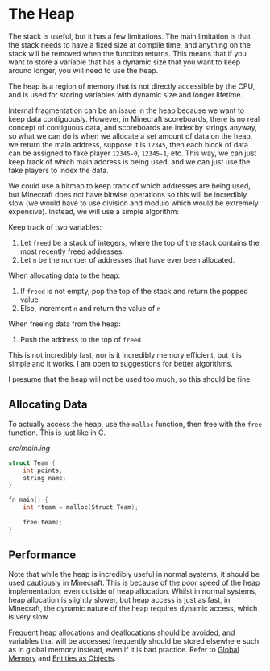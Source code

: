 # The Heap

The stack is useful, but it has a few limitations. The main limitation is that the stack needs to have a fixed size at compile time, and anything on the stack will be removed when the function returns. This means that if you want to store a variable that has a dynamic size that you want to keep around longer, you will need to use the heap.

The heap is a region of memory that is not directly accessible by the CPU, and is used for storing variables with dynamic size and longer lifetime.

Internal fragmentation can be an issue in the heap because we want to keep data contiguously. However, in Minecraft scoreboards, there is no real concept of contiguous data, and scoreboards are index by strings anyway, so what we can do is when we allocate a set amount of data on the heap, we return the main address, suppose it is `12345`, then each block of data can be assigned to fake player `12345-0`, `12345-1`, etc. This way, we can just keep track of which main address is being used, and we can just use the fake players to index the data.

We could use a bitmap to keep track of which addresses are being used, but Minecraft does not have bitwise operations so this will be incredibly slow (we would have to use division and modulo which would be extremely expensive). Instead, we will use a simple algorithm:

Keep track of two variables:

1. Let `freed` be a stack of integers, where the top of the stack contains the most recently freed addresses.
2. Let `n` be the number of addresses that have ever been allocated.

When allocating data to the heap:

1. If `freed` is not empty, pop the top of the stack and return the popped value
2. Else, increment `n` and return the value of `n`

When freeing data from the heap:
1. Push the address to the top of `freed`

This is not incredibly fast, nor is it incredibly memory efficient, but it is simple and it works. I am open to suggestions for better algorithms.

I presume that the heap will not be used too much, so this should be fine.

## Allocating Data

To actually access the heap, use the `malloc` function, then free with the `free` function. This is just like in C.

_src/main.ing_
```C
struct Team {
    int points;
    string name;
}

fn main() {
    int *team = malloc(Struct Team);  
    
    free(team);
}
```

## Performance

Note that while the heap is incredibly useful in normal systems, it should be used cautiously in Minecraft. This is because of the poor speed of the heap implementation, even outside of heap allocation. Whilst in normal systems, heap allocation is slightly slower, but heap access is just as fast, in Minecraft, the dynamic nature of the heap requires dynamic access, which is very slow.

Frequent heap allocations and deallocations should be avoided, and variables that will be accessed frequently should be stored elsewhere such as in global memory instead, even if it is bad practice. Refer to [Global Memory](Global-Memory.md) and [Entities as Objects](Data-in-Entities.md).